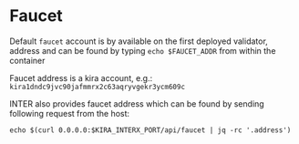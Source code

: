 
# Faucet

Default `faucet` account is by available on the first deployed validator, address and can be found by typing `echo $FAUCET_ADDR` from within the container

Faucet address is a kira account, e.g.: `kira1dndc9jvc90jafmmrx2c63aqryvgekr3ycm609c`

INTER also provides faucet address which can be found by sending following request from the host:

```
echo $(curl 0.0.0.0:$KIRA_INTERX_PORT/api/faucet | jq -rc '.address')
```

